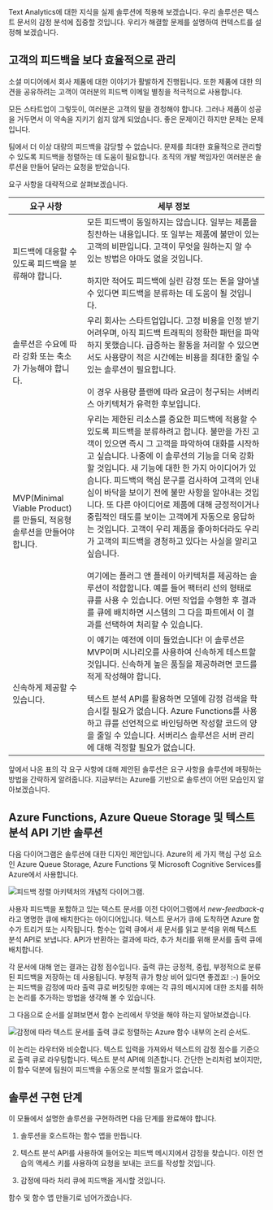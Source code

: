 Text Analytics에 대한 지식을 실제 솔루션에 적용해 보겠습니다. 우리 솔루션은 텍스트 문서의 감정 분석에 집중할 것입니다. 우리가 해결할 문제를 설명하여 컨텍스트를 설정해 보겠습니다. 

## <a name="manage-customer-feedback-more-efficiently"></a>고객의 피드백을 보다 효율적으로 관리

소셜 미디어에서 회사 제품에 대한 이야기가 활발하게 진행됩니다. 또한 제품에 대한 의견을 공유하려는 고객이 여러분의 피드백 이메일 별칭을 적극적으로 사용합니다.

모든 스타트업이 그렇듯이, 여러분은 고객의 말을 경청해야 합니다. 그러나 제품이 성공을 거두면서 이 약속을 지키기 쉽지 않게 되었습니다. 좋은 문제이긴 하지만 문제는 문제입니다. 

팀에서 더 이상 대량의 피드백을 감당할 수 없습니다. 문제를 최대한 효율적으로 관리할 수 있도록 피드백을 정렬하는 데 도움이 필요합니다. 조직의 개발 책임자인 여러분은 솔루션을 만들어 달라는 요청을 받았습니다. 

요구 사항을 대략적으로 살펴보겠습니다.


|요구 사항  | 세부 정보  |
|---------|---------|
|피드백에 대응할 수 있도록 피드백을 분류해야 합니다.     |   모든 피드백이 동일하지는 않습니다. 일부는 제품을 칭찬하는 내용입니다. 또 일부는 제품에 불만이 있는 고객의 비판입니다.  고객이 무엇을 원하는지 알 수 있는 방법은 아마도 없을 것입니다. <br/><br/>하지만 적어도 피드백에 실린 감정 또는 톤을 알아낼 수 있다면 피드백을 분류하는 데 도움이 될 것입니다.     |
|솔루션은 수요에 따라 강화 또는 축소가 가능해야 합니다.    |   우리 회사는 스타트업입니다. 고정 비용을 인정 받기 어려우며, 아직 피드백 트래픽의 정확한 패턴을 파악하지 못했습니다. 급증하는 활동을 처리할 수 있으면서도 사용량이 적은 시간에는 비용을 최대한 줄일 수 있는 솔루션이 필요합니다. <br/><br/> 이 경우 사용량 플랜에 따라 요금이 청구되는 서버리스 아키텍처가 유력한 후보입니다.     |
| MVP(Minimal Viable Product)를 만들되, 적응형 솔루션을 만들어야 합니다.    | 우리는 제한된 리소스를 중요한 피드백에 적용할 수 있도록 피드백을 분류하려고 합니다. 불만을 가진 고객이 있으면 즉시 그 고객을 파악하여 대화를 시작하고 싶습니다.  나중에 이 솔루션의 기능을 더욱 강화할 것입니다. 새 기능에 대한 한 가지 아이디어가 있습니다. 피드백의 핵심 문구를 검사하여 고객의 인내심이 바닥을 보이기 전에 불만 사항을 알아내는 것입니다.   또 다른 아이디어로 제품에 대해 긍정적이거나 중립적인 태도를 보이는 고객에게 자동으로 응답하는 것입니다. 고객이 우리 제품을 좋아하더라도 우리가 고객의 피드백을 경청하고 있다는 사실을 알리고 싶습니다. <br/><br/>여기에는 플러그 앤 플레이 아키텍처를 제공하는 솔루션이 적합합니다. 예를 들어 팩터리 선의 형태로 큐를 사용 수 있습니다. 어떤 작업을 수행한 후 결과를 큐에 배치하면 시스템의 그 다음 파트에서 이 결과를 선택하여 처리할 수 있습니다.   |
|신속하게 제공할 수 있습니다.     |   이 얘기는 예전에 이미 들었습니다! 이 솔루션은 MVP이며 시나리오를 사용하여 신속하게 테스트할 것입니다. 신속하게 높은 품질을 제공하려면 코드를 적게 작성해야 합니다. <br/><br/> 텍스트 분석 API를 활용하면 모델에 감정 검색을 학습시킬 필요가 없습니다.  Azure Functions를 사용하고 큐를 선언적으로 바인딩하면 작성할 코드의 양을 줄일 수 있습니다.  서버리스 솔루션은 서버 관리에 대해 걱정할 필요가 없습니다.   |

앞에서 나온 표의 각 요구 사항에 대해 제안된 솔루션은 요구 사항을 솔루션에 매핑하는 방법을 간략하게 알려줍니다.  지금부터는 Azure를 기반으로 솔루션이 어떤 모습인지 알아보겠습니다.

## <a name="a-solution-based-on-azure-functions-azure-queue-storage-and-text-analytics-api"></a>Azure Functions, Azure Queue Storage 및 텍스트 분석 API 기반 솔루션

다음 다이어그램은 솔루션에 대한 디자인 제안입니다. Azure의 세 가지 핵심 구성 요소인 Azure Queue Storage, Azure Functions 및 Microsoft Cognitive Services를 Azure에서 사용합니다.

![피드백 정렬 아키텍처의 개념적 다이어그램.](../media-draft/proposed-solution.PNG)

사용자 피드백을 포함하고 있는 텍스트 문서를 이전 다이어그램에서 *new-feedback-q*라고 명명한 큐에 배치한다는 아이디어입니다. 텍스트 문서가 큐에 도착하면 Azure 함수가 트리거 또는 시작됩니다. 함수는 입력 큐에서 새 문서를 읽고 분석을 위해 텍스트 분석 API로 보냅니다. API가 반환하는 결과에 따라, 추가 처리를 위해 문서를 출력 큐에 배치합니다.

각 문서에 대해 얻는 결과는 감정 점수입니다. 출력 큐는 긍정적, 중립, 부정적으로 분류된 피드백을 저장하는 데 사용됩니다. 부정적 큐가 항상 비어 있다면 좋겠죠! :-) 들어오는 피드백을 감정에 따라 출력 큐로 버킷팅한 후에는 각 큐의 메시지에 대한 조치를 취하는 논리를 추가하는 방법을 생각해 볼 수 있습니다. 

그 다음으로 순서를 살펴보면서 함수 논리에서 무엇을 해야 하는지 알아보겠습니다.

![감정에 따라 텍스트 문서를 출력 큐로 정렬하는 Azure 함수 내부의 논리 순서도.](../media-draft/flow.PNG)

이 논리는 라우터와 비슷합니다. 텍스트 입력을 가져와서 텍스트의 감정 점수를 기준으로 출력 큐로 라우팅합니다. 텍스트 분석 API에 의존합니다. 간단한 논리처럼 보이지만, 이 함수 덕분에 팀원이 피드백을 수동으로 분석할 필요가 없습니다.

## <a name="steps-to-implement-our-solution"></a>솔루션 구현 단계

이 모듈에서 설명한 솔루션을 구현하려면 다음 단계를 완료해야 합니다.

1. 솔루션을 호스트하는 함수 앱을 만듭니다.

1. 텍스트 분석 API를 사용하여 들어오는 피드백 메시지에서 감정을 찾습니다. 이전 연습의 액세스 키를 사용하여 요청을 보내는 코드를 작성할 것입니다.

1. 감정에 따라 처리 큐에 피드백을 게시할 것입니다.


함수 및 함수 앱 만들기로 넘어가겠습니다. 